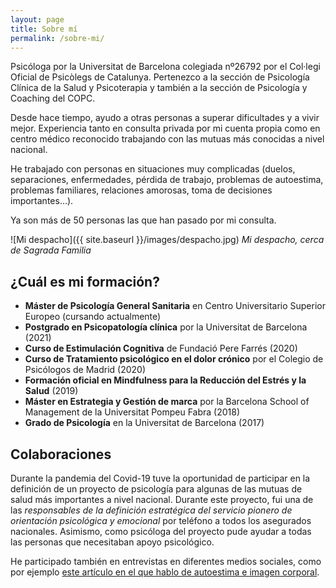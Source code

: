 ```yaml
---
layout: page
title: Sobre mí
permalink: /sobre-mi/
---
```


Psicóloga por la Universitat de Barcelona colegiada nº26792 por el Col·legi Oficial de Psicòlegs de Catalunya. Pertenezco a la sección de Psicología Clínica de la Salud y Psicoterapia y también a la sección de Psicología y Coaching del COPC.

Desde hace tiempo, ayudo a otras personas a superar dificultades y a vivir mejor. Experiencia tanto en consulta privada por mi cuenta propia como en centro médico reconocido trabajando con las mutuas más conocidas a nivel nacional.

He trabajado con personas en situaciones muy complicadas (duelos, separaciones, enfermedades, pérdida de trabajo, problemas de autoestima, problemas familiares, relaciones amorosas, toma de decisiones importantes...).

Ya son más de 50 personas las que han pasado por mi consulta.

![Mi despacho]({{ site.baseurl }}/images/despacho.jpg)
*Mi despacho, cerca de Sagrada Familia*

## ¿Cuál es mi formación?

- **Máster de Psicología General Sanitaria** en Centro Universitario Superior Europeo (cursando actualmente)
- **Postgrado en Psicopatología clínica** por la Universitat de Barcelona (2021)
- **Curso de Estimulación Cognitiva** de Fundació Pere Farrés (2020)
- **Curso de Tratamiento psicológico en el dolor crónico** por el Colegio de Psicólogos de Madrid (2020)
- **Formación oficial en Mindfulness para la Reducción del Estrés y la Salud** (2019)
- **Máster en Estrategia y Gestión de marca** por la Barcelona School of Management de la Universitat Pompeu Fabra (2018)
- **Grado de Psicología** en la Universitat de Barcelona (2017)

## Colaboraciones

Durante la pandemia del Covid-19 tuve la oportunidad de  participar en la definición de un proyecto de psicología para algunas de las mutuas de salud más importantes a nivel nacional. Durante este proyecto, fui una de las *responsables de la definición estratégica del servicio pionero de orientación psicológica y emocional* por teléfono a todos los asegurados nacionales. Asimismo, como psicóloga del proyecto pude ayudar a todas las personas que necesitaban apoyo psicológico.

He participado también en entrevistas en diferentes medios sociales, como por ejemplo [este artículo en el que hablo de autoestima e imagen corporal](https://www.esteticainfo.com/complejos-yo-liberate-y-encuentra-tu-felicidad/).
